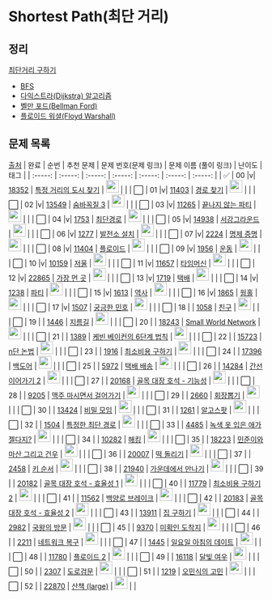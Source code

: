 # Shortest Path(최단 거리)

## 정리

<a href="./shortest_path.md">최단거리 구하기</a>

- <a href="./shortest_path.md#bfs">BFS</a>
- <a href="./shortest_path.md#dijkstra">다익스트라(Dijkstra) 알고리즘</a>
- <a href="./shortest_path.md#bellmanford">벨만 포드(Bellman Ford)</a>
- <a href="./shortest_path.md#floydwarshall">플로이드 워셜(Floyd Warshall)</a>

## 문제 목록

[출처](https://github.com/tony9402/baekjoon/tree/main/shortest_path)
| 완료 | 순번 | 추천 문제 | 문제 번호(문제 링크) | 문제 이름 (풀이 링크) | 난이도 | 태그 |
| :-----: | :-----: | :-----: | :-----: | :-----: | :-----: | :-----: |
| ✅ | 00 |v| <a href="https://www.acmicpc.net/problem/18352" target="_blank">18352</a> | <a href="../solution/18352.js" target="_blank">특정 거리의 도시 찾기</a> | <img height="25px" width="25px" src="https://static.solved.ac/tier_small/9.svg"/> | |
| ⬜️ | 01 |v| <a href="https://www.acmicpc.net/problem/11403" target="_blank">11403</a> | <a href="../solution/11403.js" target="_blank">경로 찾기</a> | <img height="25px" width="25px" src="https://static.solved.ac/tier_small/10.svg"/> | |
| ⬜️ | 02 |v| <a href="https://www.acmicpc.net/problem/13549" target="_blank">13549</a> | <a href="../solution/13549.js" target="_blank">숨바꼭질 3</a> | <img height="25px" width="25px" src="https://static.solved.ac/tier_small/11.svg"/> | |
| ⬜️ | 03 |v| <a href="https://www.acmicpc.net/problem/11265" target="_blank">11265</a> | <a href="../solution/11265.js" target="_blank">끝나지 않는 파티</a> | <img height="25px" width="25px" src="https://static.solved.ac/tier_small/11.svg"/> | |
| ⬜️ | 04 |v| <a href="https://www.acmicpc.net/problem/1753" target="_blank">1753</a> | <a href="../solution/1753.js" target="_blank">최단경로</a> | <img height="25px" width="25px" src="https://static.solved.ac/tier_small/12.svg"/> | |
| ⬜️ | 05 |v| <a href="https://www.acmicpc.net/problem/14938" target="_blank">14938</a> | <a href="../solution/14938.js" target="_blank">서강그라운드</a> | <img height="25px" width="25px" src="https://static.solved.ac/tier_small/12.svg"/> | |
| ⬜️ | 06 |v| <a href="https://www.acmicpc.net/problem/1277" target="_blank">1277</a> | <a href="../solution/1277.js" target="_blank">발전소 설치</a> | <img height="25px" width="25px" src="https://static.solved.ac/tier_small/12.svg"/> | |
| ⬜️ | 07 |v| <a href="https://www.acmicpc.net/problem/2224" target="_blank">2224</a> | <a href="../solution/2224.js" target="_blank">명제 증명</a> | <img height="25px" width="25px" src="https://static.solved.ac/tier_small/12.svg"/> | |
| ⬜️ | 08 |v| <a href="https://www.acmicpc.net/problem/11404" target="_blank">11404</a> | <a href="../solution/11404.js" target="_blank">플로이드</a> | <img height="25px" width="25px" src="https://static.solved.ac/tier_small/12.svg"/> | |
| ⬜️ | 09 |v| <a href="https://www.acmicpc.net/problem/1956" target="_blank">1956</a> | <a href="../solution/1956.js" target="_blank">운동</a> | <img height="25px" width="25px" src="https://static.solved.ac/tier_small/12.svg"/> | |
| ⬜️ | 10 |v| <a href="https://www.acmicpc.net/problem/10159" target="_blank">10159</a> | <a href="../solution/10159.js" target="_blank">저울</a> | <img height="25px" width="25px" src="https://static.solved.ac/tier_small/12.svg"/> | |
| ⬜️ | 11 |v| <a href="https://www.acmicpc.net/problem/11657" target="_blank">11657</a> | <a href="../solution/11657.js" target="_blank">타임머신</a> | <img height="25px" width="25px" src="https://static.solved.ac/tier_small/12.svg"/> | |
| ⬜️ | 12 |v| <a href="https://www.acmicpc.net/problem/22865" target="_blank">22865</a> | <a href="../solution/22865.js" target="_blank">가장 먼 곳</a> | <img height="25px" width="25px" src="https://static.solved.ac/tier_small/12.svg"/> | |
| ⬜️ | 13 |v| <a href="https://www.acmicpc.net/problem/1719" target="_blank">1719</a> | <a href="../solution/1719.js" target="_blank">택배</a> | <img height="25px" width="25px" src="https://static.solved.ac/tier_small/13.svg"/> | |
| ⬜️ | 14 |v| <a href="https://www.acmicpc.net/problem/1238" target="_blank">1238</a> | <a href="../solution/1238.js" target="_blank">파티</a> | <img height="25px" width="25px" src="https://static.solved.ac/tier_small/13.svg"/> | |
| ⬜️ | 15 |v| <a href="https://www.acmicpc.net/problem/1613" target="_blank">1613</a> | <a href="../solution/1613.js" target="_blank">역사</a> | <img height="25px" width="25px" src="https://static.solved.ac/tier_small/13.svg"/> | |
| ⬜️ | 16 |v| <a href="https://www.acmicpc.net/problem/1865" target="_blank">1865</a> | <a href="../solution/1865.js" target="_blank">웜홀</a> | <img height="25px" width="25px" src="https://static.solved.ac/tier_small/13.svg"/> | |
| ⬜️ | 17 |v| <a href="https://www.acmicpc.net/problem/1507" target="_blank">1507</a> | <a href="../solution/1507.js" target="_blank">궁금한 민호</a> | <img height="25px" width="25px" src="https://static.solved.ac/tier_small/14.svg"/> | |
| ⬜️ | 18 | | <a href="https://www.acmicpc.net/problem/1058" target="_blank">1058</a> | <a href="../solution/1058.js" target="_blank">친구</a> | <img height="25px" width="25px" src="https://static.solved.ac/tier_small/9.svg"/> | |
| ⬜️ | 19 | | <a href="https://www.acmicpc.net/problem/1446" target="_blank">1446</a> | <a href="../solution/1446.js" target="_blank">지름길</a> | <img height="25px" width="25px" src="https://static.solved.ac/tier_small/10.svg"/> | |
| ⬜️ | 20 | | <a href="https://www.acmicpc.net/problem/18243" target="_blank">18243</a> | <a href="../solution/18243.js" target="_blank">Small World Network</a> | <img height="25px" width="25px" src="https://static.solved.ac/tier_small/10.svg"/> | |
| ⬜️ | 21 | | <a href="https://www.acmicpc.net/problem/1389" target="_blank">1389</a> | <a href="../solution/1389.js" target="_blank">케빈 베이컨의 6단계 법칙</a> | <img height="25px" width="25px" src="https://static.solved.ac/tier_small/10.svg"/> | |
| ⬜️ | 22 | | <a href="https://www.acmicpc.net/problem/15723" target="_blank">15723</a> | <a href="../solution/15723.js" target="_blank">n단 논법</a> | <img height="25px" width="25px" src="https://static.solved.ac/tier_small/10.svg"/> | |
| ⬜️ | 23 | | <a href="https://www.acmicpc.net/problem/1916" target="_blank">1916</a> | <a href="../solution/1916.js" target="_blank">최소비용 구하기</a> | <img height="25px" width="25px" src="https://static.solved.ac/tier_small/11.svg"/> | |
| ⬜️ | 24 | | <a href="https://www.acmicpc.net/problem/17396" target="_blank">17396</a> | <a href="../solution/17396.js" target="_blank">백도어</a> | <img height="25px" width="25px" src="https://static.solved.ac/tier_small/11.svg"/> | |
| ⬜️ | 25 | | <a href="https://www.acmicpc.net/problem/5972" target="_blank">5972</a> | <a href="../solution/5972.js" target="_blank">택배 배송</a> | <img height="25px" width="25px" src="https://static.solved.ac/tier_small/11.svg"/> | |
| ⬜️ | 26 | | <a href="https://www.acmicpc.net/problem/14284" target="_blank">14284</a> | <a href="../solution/14284.js" target="_blank">간선 이어가기 2</a> | <img height="25px" width="25px" src="https://static.solved.ac/tier_small/11.svg"/> | |
| ⬜️ | 27 | | <a href="https://www.acmicpc.net/problem/20168" target="_blank">20168</a> | <a href="../solution/20168.js" target="_blank">골목 대장 호석 - 기능성</a> | <img height="25px" width="25px" src="https://static.solved.ac/tier_small/11.svg"/> | |
| ⬜️ | 28 | | <a href="https://www.acmicpc.net/problem/9205" target="_blank">9205</a> | <a href="../solution/9205.js" target="_blank">맥주 마시면서 걸어가기</a> | <img height="25px" width="25px" src="https://static.solved.ac/tier_small/11.svg"/> | |
| ⬜️ | 29 | | <a href="https://www.acmicpc.net/problem/2660" target="_blank">2660</a> | <a href="../solution/2660.js" target="_blank">회장뽑기</a> | <img height="25px" width="25px" src="https://static.solved.ac/tier_small/11.svg"/> | |
| ⬜️ | 30 | | <a href="https://www.acmicpc.net/problem/13424" target="_blank">13424</a> | <a href="../solution/13424.js" target="_blank">비밀 모임</a> | <img height="25px" width="25px" src="https://static.solved.ac/tier_small/12.svg"/> | |
| ⬜️ | 31 | | <a href="https://www.acmicpc.net/problem/1261" target="_blank">1261</a> | <a href="../solution/1261.js" target="_blank">알고스팟</a> | <img height="25px" width="25px" src="https://static.solved.ac/tier_small/12.svg"/> | |
| ⬜️ | 32 | | <a href="https://www.acmicpc.net/problem/1504" target="_blank">1504</a> | <a href="../solution/1504.js" target="_blank">특정한 최단 경로</a> | <img height="25px" width="25px" src="https://static.solved.ac/tier_small/12.svg"/> | |
| ⬜️ | 33 | | <a href="https://www.acmicpc.net/problem/4485" target="_blank">4485</a> | <a href="../solution/4485.js" target="_blank">녹색 옷 입은 애가 젤다지?</a> | <img height="25px" width="25px" src="https://static.solved.ac/tier_small/12.svg"/> | |
| ⬜️ | 34 | | <a href="https://www.acmicpc.net/problem/10282" target="_blank">10282</a> | <a href="../solution/10282.js" target="_blank">해킹</a> | <img height="25px" width="25px" src="https://static.solved.ac/tier_small/12.svg"/> | |
| ⬜️ | 35 | | <a href="https://www.acmicpc.net/problem/18223" target="_blank">18223</a> | <a href="../solution/18223.js" target="_blank">민준이와 마산 그리고 건우</a> | <img height="25px" width="25px" src="https://static.solved.ac/tier_small/12.svg"/> | |
| ⬜️ | 36 | | <a href="https://www.acmicpc.net/problem/20007" target="_blank">20007</a> | <a href="../solution/20007.js" target="_blank">떡 돌리기</a> | <img height="25px" width="25px" src="https://static.solved.ac/tier_small/12.svg"/> | |
| ⬜️ | 37 | | <a href="https://www.acmicpc.net/problem/2458" target="_blank">2458</a> | <a href="../solution/2458.js" target="_blank">키 순서</a> | <img height="25px" width="25px" src="https://static.solved.ac/tier_small/12.svg"/> | |
| ⬜️ | 38 | | <a href="https://www.acmicpc.net/problem/21940" target="_blank">21940</a> | <a href="../solution/21940.js" target="_blank">가운데에서 만나기</a> | <img height="25px" width="25px" src="https://static.solved.ac/tier_small/12.svg"/> | |
| ⬜️ | 39 | | <a href="https://www.acmicpc.net/problem/20182" target="_blank">20182</a> | <a href="../solution/20182.js" target="_blank">골목 대장 호석 - 효율성 1</a> | <img height="25px" width="25px" src="https://static.solved.ac/tier_small/13.svg"/> | |
| ⬜️ | 40 | | <a href="https://www.acmicpc.net/problem/11779" target="_blank">11779</a> | <a href="../solution/11779.js" target="_blank">최소비용 구하기 2</a> | <img height="25px" width="25px" src="https://static.solved.ac/tier_small/13.svg"/> | |
| ⬜️ | 41 | | <a href="https://www.acmicpc.net/problem/11562" target="_blank">11562</a> | <a href="../solution/11562.js" target="_blank">백양로 브레이크</a> | <img height="25px" width="25px" src="https://static.solved.ac/tier_small/13.svg"/> | |
| ⬜️ | 42 | | <a href="https://www.acmicpc.net/problem/20183" target="_blank">20183</a> | <a href="../solution/20183.js" target="_blank">골목 대장 호석 - 효율성 2</a> | <img height="25px" width="25px" src="https://static.solved.ac/tier_small/14.svg"/> | |
| ⬜️ | 43 | | <a href="https://www.acmicpc.net/problem/13911" target="_blank">13911</a> | <a href="../solution/13911.js" target="_blank">집 구하기</a> | <img height="25px" width="25px" src="https://static.solved.ac/tier_small/14.svg"/> | |
| ⬜️ | 44 | | <a href="https://www.acmicpc.net/problem/2982" target="_blank">2982</a> | <a href="../solution/2982.js" target="_blank">국왕의 방문</a> | <img height="25px" width="25px" src="https://static.solved.ac/tier_small/14.svg"/> | |
| ⬜️ | 45 | | <a href="https://www.acmicpc.net/problem/9370" target="_blank">9370</a> | <a href="../solution/9370.js" target="_blank">미확인 도착지</a> | <img height="25px" width="25px" src="https://static.solved.ac/tier_small/14.svg"/> | |
| ⬜️ | 46 | | <a href="https://www.acmicpc.net/problem/2211" target="_blank">2211</a> | <a href="../solution/2211.js" target="_blank">네트워크 복구</a> | <img height="25px" width="25px" src="https://static.solved.ac/tier_small/14.svg"/> | |
| ⬜️ | 47 | | <a href="https://www.acmicpc.net/problem/1445" target="_blank">1445</a> | <a href="../solution/1445.js" target="_blank">일요일 아침의 데이트</a> | <img height="25px" width="25px" src="https://static.solved.ac/tier_small/14.svg"/> | |
| ⬜️ | 48 | | <a href="https://www.acmicpc.net/problem/11780" target="_blank">11780</a> | <a href="../solution/11780.js" target="_blank">플로이드 2</a> | <img height="25px" width="25px" src="https://static.solved.ac/tier_small/14.svg"/> | |
| ⬜️ | 49 | | <a href="https://www.acmicpc.net/problem/16118" target="_blank">16118</a> | <a href="../solution/16118.js" target="_blank">달빛 여우</a> | <img height="25px" width="25px" src="https://static.solved.ac/tier_small/15.svg"/> | |
| ⬜️ | 50 | | <a href="https://www.acmicpc.net/problem/2307" target="_blank">2307</a> | <a href="../solution/2307.js" target="_blank">도로검문</a> | <img height="25px" width="25px" src="https://static.solved.ac/tier_small/15.svg"/> | |
| ⬜️ | 51 | | <a href="https://www.acmicpc.net/problem/1219" target="_blank">1219</a> | <a href="../solution/1219.js" target="_blank">오민식의 고민</a> | <img height="25px" width="25px" src="https://static.solved.ac/tier_small/16.svg"/> | |
| ⬜️ | 52 | | <a href="https://www.acmicpc.net/problem/22870" target="_blank">22870</a> | <a href="../solution/22870.js" target="_blank">산책 (large)</a> | <img height="25px" width="25px" src="https://static.solved.ac/tier_small/16.svg"/> | |

